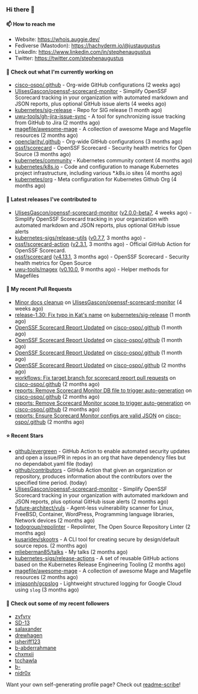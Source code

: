 ### Hi there 👋

#### 📫 How to reach me

- Website: https://whois.auggie.dev/
- Fediverse (Mastodon): https://hachyderm.io/@justaugustus
- LinkedIn: https://www.linkedin.com/in/stephenaugustus
- Twitter: https://twitter.com/stephenaugustus

#### 👷 Check out what I'm currently working on

- [cisco-ospo/.github](https://github.com/cisco-ospo/.github) - Org-wide GitHub configurations (2 weeks ago)
- [UlisesGascon/openssf-scorecard-monitor](https://github.com/UlisesGascon/openssf-scorecard-monitor) - Simplify OpenSSF Scorecard tracking in your organization with automated markdown and JSON reports, plus optional GitHub issue alerts (4 weeks ago)
- [kubernetes/sig-release](https://github.com/kubernetes/sig-release) - Repo for SIG release (1 month ago)
- [uwu-tools/gh-jira-issue-sync](https://github.com/uwu-tools/gh-jira-issue-sync) - A tool for synchronizing issue tracking from GitHub to Jira (2 months ago)
- [magefile/awesome-mage](https://github.com/magefile/awesome-mage) - A collection of awesome Mage and Magefile resources (2 months ago)
- [openclarity/.github](https://github.com/openclarity/.github) - Org-wide GitHub configurations (3 months ago)
- [ossf/scorecard](https://github.com/ossf/scorecard) - OpenSSF Scorecard - Security health metrics for Open Source (3 months ago)
- [kubernetes/community](https://github.com/kubernetes/community) - Kubernetes community content (4 months ago)
- [kubernetes/k8s.io](https://github.com/kubernetes/k8s.io) - Code and configuration to manage Kubernetes project infrastructure, including various *.k8s.io sites (4 months ago)
- [kubernetes/org](https://github.com/kubernetes/org) - Meta configuration for Kubernetes Github Org (4 months ago)

#### 🔭 Latest releases I've contributed to

- [UlisesGascon/openssf-scorecard-monitor](https://github.com/UlisesGascon/openssf-scorecard-monitor) ([v2.0.0-beta7](https://github.com/UlisesGascon/openssf-scorecard-monitor/releases/tag/v2.0.0-beta7), 4 weeks ago) - Simplify OpenSSF Scorecard tracking in your organization with automated markdown and JSON reports, plus optional GitHub issue alerts
- [kubernetes-sigs/release-utils](https://github.com/kubernetes-sigs/release-utils) ([v0.7.7](https://github.com/kubernetes-sigs/release-utils/releases/tag/v0.7.7), 3 months ago) - 
- [ossf/scorecard-action](https://github.com/ossf/scorecard-action) ([v2.3.1](https://github.com/ossf/scorecard-action/releases/tag/v2.3.1), 3 months ago) - Official GitHub Action for OpenSSF Scorecard.
- [ossf/scorecard](https://github.com/ossf/scorecard) ([v4.13.1](https://github.com/ossf/scorecard/releases/tag/v4.13.1), 3 months ago) - OpenSSF Scorecard - Security health metrics for Open Source
- [uwu-tools/magex](https://github.com/uwu-tools/magex) ([v0.10.0](https://github.com/uwu-tools/magex/releases/tag/v0.10.0), 9 months ago) - Helper methods for Magefiles

#### 🔨 My recent Pull Requests

- [Minor docs cleanup](https://github.com/UlisesGascon/openssf-scorecard-monitor/pull/72) on [UlisesGascon/openssf-scorecard-monitor](https://github.com/UlisesGascon/openssf-scorecard-monitor) (4 weeks ago)
- [release-1.30: Fix typo in Kat&#39;s name](https://github.com/kubernetes/sig-release/pull/2406) on [kubernetes/sig-release](https://github.com/kubernetes/sig-release) (1 month ago)
- [OpenSSF Scorecard Report Updated](https://github.com/cisco-ospo/.github/pull/53) on [cisco-ospo/.github](https://github.com/cisco-ospo/.github) (1 month ago)
- [OpenSSF Scorecard Report Updated](https://github.com/cisco-ospo/.github/pull/47) on [cisco-ospo/.github](https://github.com/cisco-ospo/.github) (1 month ago)
- [OpenSSF Scorecard Report Updated](https://github.com/cisco-ospo/.github/pull/45) on [cisco-ospo/.github](https://github.com/cisco-ospo/.github) (1 month ago)
- [OpenSSF Scorecard Report Updated](https://github.com/cisco-ospo/.github/pull/40) on [cisco-ospo/.github](https://github.com/cisco-ospo/.github) (2 months ago)
- [workflows: Fix target branch for scorecard report pull requests](https://github.com/cisco-ospo/.github/pull/39) on [cisco-ospo/.github](https://github.com/cisco-ospo/.github) (2 months ago)
- [reports: Remove Scorecard Monitor DB file to trigger auto-generation](https://github.com/cisco-ospo/.github/pull/38) on [cisco-ospo/.github](https://github.com/cisco-ospo/.github) (2 months ago)
- [reports: Remove Scorecard Monitor scope to trigger auto-generation](https://github.com/cisco-ospo/.github/pull/37) on [cisco-ospo/.github](https://github.com/cisco-ospo/.github) (2 months ago)
- [reports: Ensure Scorecard Monitor configs are valid JSON](https://github.com/cisco-ospo/.github/pull/36) on [cisco-ospo/.github](https://github.com/cisco-ospo/.github) (2 months ago)

#### ⭐ Recent Stars

- [github/evergreen](https://github.com/github/evergreen) - GitHub Action to enable automated security updates and open a issue/PR in repos in an org that have dependency files but no dependabot.yaml file (today)
- [github/contributors](https://github.com/github/contributors) - GitHub Action that given an organization or repository, produces information about the contributors over the specified time period. (today)
- [UlisesGascon/openssf-scorecard-monitor](https://github.com/UlisesGascon/openssf-scorecard-monitor) - Simplify OpenSSF Scorecard tracking in your organization with automated markdown and JSON reports, plus optional GitHub issue alerts (2 months ago)
- [future-architect/vuls](https://github.com/future-architect/vuls) - Agent-less vulnerability scanner for Linux, FreeBSD, Container, WordPress, Programming language libraries, Network devices (2 months ago)
- [todogroup/repolinter](https://github.com/todogroup/repolinter) - Repolinter, The Open Source Repository Linter (2 months ago)
- [kusaridev/skootrs](https://github.com/kusaridev/skootrs) - A CLI tool for creating secure by design/default source repos. (2 months ago)
- [mlieberman85/talks](https://github.com/mlieberman85/talks) - My talks (2 months ago)
- [kubernetes-sigs/release-actions](https://github.com/kubernetes-sigs/release-actions) - A set of reusable GitHub actions based on the Kubernetes Release Engineering Tooling (2 months ago)
- [magefile/awesome-mage](https://github.com/magefile/awesome-mage) - A collection of awesome Mage and Magefile resources (2 months ago)
- [imjasonh/gcpslog](https://github.com/imjasonh/gcpslog) - Lightweight structured logging for Google Cloud using `slog` (3 months ago)

#### 👯 Check out some of my recent followers

- [zvfvrv](https://github.com/zvfvrv)
- [SD-13](https://github.com/SD-13)
- [salaxander](https://github.com/salaxander)
- [drewhagen](https://github.com/drewhagen)
- [isheriff123](https://github.com/isheriff123)
- [b-abderrahmane](https://github.com/b-abderrahmane)
- [chxmxii](https://github.com/chxmxii)
- [tcchawla](https://github.com/tcchawla)
- [b-](https://github.com/b-)
- [nidr0x](https://github.com/nidr0x)

Want your own self-generating profile page? Check out [readme-scribe](https://github.com/muesli/readme-scribe)!
